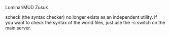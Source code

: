 LuminariMUD
Zusuk

scheck (the syntax checker) no longer exists as an independent utility.
If you want to check the syntax of the world files, just use the -c
switch on the main server.
